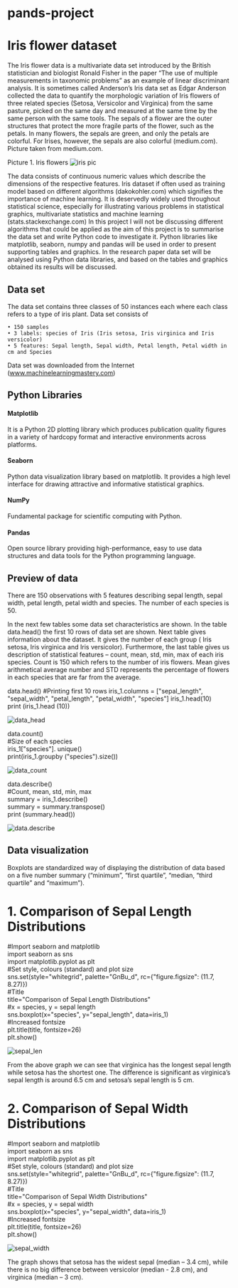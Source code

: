 # pands-project




# Iris flower dataset

The Iris flower data is a multivariate data set introduced by the British statistician and biologist Ronald Fisher in the paper “The use of multiple measurements in taxonomic problems” as an example of linear discriminant analysis.  It is sometimes called Anderson’s Iris data set as Edgar Anderson collected the data to quantify the morphologic variation of Iris flowers of three related species (Setosa, Versicolor and Virginica) from the same pasture, picked on the same day and measured at the same time by the same person with the same tools. The sepals of a flower are the outer structures that protect the more fragile parts of the flower, such as the petals. In many flowers, the sepals are green, and only the petals are colorful. For Irises, however, the sepals are also colorful (medium.com). Picture taken from medium.com. 

Picture 1. Iris flowers
![iris pic](https://github.com/doriszd/pands-project/blob/master/iris_pic1.jpg "Picture 1. Iris flowers")


The data consists of continuous numeric values which describe the dimensions of the respective features.  Iris dataset if often used as training model based on different algorithms (dakokohler.com) which signifies the importance of machine learning.  It is deservedly widely used throughout statistical science, especially for illustrating various problems in statistical graphics, multivariate statistics and machine learning (stats.stackexchange.com)
In this project I will not be discussing different algorithms that could be applied as the aim of this project is to summarise the data set and write Python code to investigate it. Python libraries like matplotlib, seaborn, numpy and pandas will be used in order to present supporting tables and graphics. In the research paper data set will be analysed using Python data libraries, and based on the tables and graphics obtained its results will be discussed. 

## Data set

The data set contains three classes of 50 instances each where each class refers to a type of iris plant. Data set consists of 

    • 150 samples
    • 3 labels: species of Iris (Iris setosa, Iris virginica and Iris versicolor)
    • 5 features: Sepal length, Sepal width, Petal length, Petal width in cm and Species

Data set was downloaded from the Internet (www.machinelearningmastery.com)

## Python Libraries

#### Matplotlib 
It is a Python 2D plotting library which produces publication quality figures in a  variety of hardcopy format and interactive environments across platforms.
#### Seaborn
Python data visualization library based on matplotlib. It provides a high level interface for drawing attractive and informative statistical graphics. 
#### NumPy
Fundamental package for scientific computing with Python.
#### Pandas
Open source library providing high-performance, easy to use data structures and data tools for the Python programming language. 

## Preview of data 

There are 150 observations with 5 features describing sepal length, sepal width, petal length, petal width and species. The number of each species is 50. 

In the next few tables some data set characteristics are shown.  In the table data.head() the first 10 rows of data set are shown. Next table gives information about the dataset. It gives the number of each group ( Iris setosa, Iris virginica and Iris versicolor). Furthermore, the last table gives us description of statistical features – count, mean, std, min, max of each iris species. Count is 150 which refers to the number of iris flowers. Mean gives arithmetical average number and STD represents the percentage of flowers in each species that are far from the average. 

data.head()
#Printing first 10 rows
iris_1.columns = ["sepal_length", "sepal_width", "petal_length", "petal_width", "species"]
iris_1.head(10)  
print (iris_1.head (10))

![data_head](https://github.com/doriszd/pands-project/blob/master/head.JPG "data.head()")


data.count()  
#Size of each species  
iris_1["species"]. unique()  
print(iris_1.groupby ("species").size())  

![data_count](https://github.com/doriszd/pands-project/blob/master/count.JPG "data.count()")

data.describe()  
#Count, mean, std, min, max  
summary = iris_1.describe()  
summary = summary.transpose()  
print (summary.head())  

![data.describe](https://github.com/doriszd/pands-project/blob/master/STD.JPG "data.describe()")

## Data visualization

Boxplots are standardized way of displaying the distribution of data based on a five number summary (“minimum”, “first quartile”, “median, “third quartile” and “maximum”). 


# 1. Comparison of Sepal Length Distributions  
#Import seaborn and matplotlib  
import seaborn as sns  
import matplotlib.pyplot as plt   
#Set style, colours (standard) and plot size  
sns.set(style="whitegrid", palette="GnBu_d", rc={"figure.figsize": (11.7, 8.27)})  
#Title  
title="Comparison of Sepal Length Distributions"  
#x = species, y = sepal length  
sns.boxplot(x="species", y="sepal_length", data=iris_1)  
#Increased fontsize  
plt.title(title, fontsize=26)  
plt.show()   

![sepal_len](https://github.com/doriszd/pands-project/blob/master/sepal.png "sepal_leng")

From the above graph we can see that virginica has the longest sepal length while setosa has the shortest one. The difference is significant as virginica’s sepal length is around 6.5 cm and setosa’s sepal length is 5 cm. 

# 2. Comparison of Sepal Width Distributions   
#Import seaborn and matplotlib  
import seaborn as sns  
import matplotlib.pyplot as plt   
#Set style, colours (standard) and plot size  
sns.set(style="whitegrid", palette="GnBu_d", rc={"figure.figsize": (11.7, 8.27)})  
#Title  
title="Comparison of Sepal Width Distributions"  
#x = species, y = sepal width  
sns.boxplot(x="species", y="sepal_width", data=iris_1)  
#Increased fontsize  
plt.title(title, fontsize=26)  
plt.show()

![sepal_width](https://github.com/doriszd/pands-project/blob/master/Figure_2_sepal%20width%20dist.png "sepal_width")

The graph shows that setosa has the widest sepal (median – 3.4 cm), while there is no big difference between versicolor (median - 2.8 cm), and virginica (median – 3 cm). 





